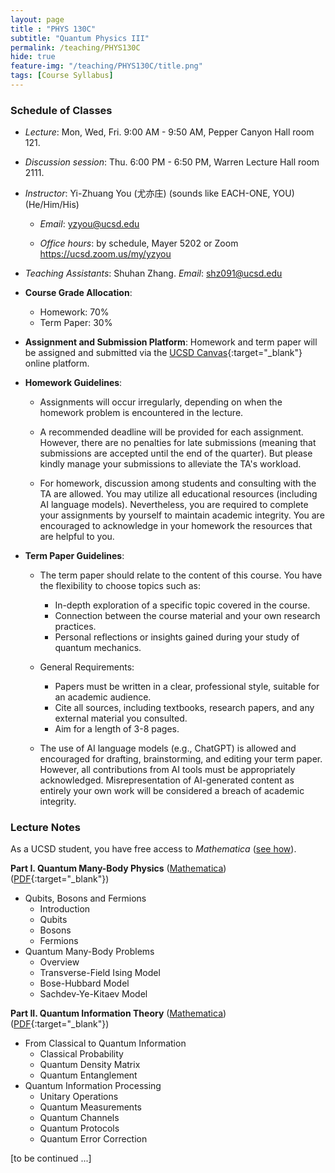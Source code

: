```yaml
---
layout: page 
title : "PHYS 130C"
subtitle: "Quantum Physics III"
permalink: /teaching/PHYS130C
hide: true
feature-img: "/teaching/PHYS130C/title.png"
tags: [Course Syllabus]
---
```


### Schedule of Classes

* *Lecture*: Mon, Wed, Fri. 9:00 AM - 9:50 AM, Pepper Canyon Hall room 121.

* *Discussion session*: Thu. 6:00 PM - 6:50 PM, Warren Lecture Hall room 2111. 

* *Instructor*: Yi-Zhuang You (尤亦庄) (sounds like EACH-ONE, YOU) (He/Him/His)

  * *Email*: <yzyou@ucsd.edu>

  * *Office hours*: by schedule, Mayer 5202 or Zoom <https://ucsd.zoom.us/my/yzyou>

* *Teaching Assistants*: Shuhan Zhang.  *Email*: <shz091@ucsd.edu>

* **Course Grade Allocation**: 
  - Homework: 70% 
  - Term Paper: 30%

* **Assignment and Submission Platform**: Homework and term paper will be assigned and submitted via the [UCSD Canvas](https://canvas.ucsd.edu/courses/62629){:target="_blank"} online platform.

* **Homework Guidelines**:

  - Assignments will occur irregularly, depending on when the homework problem is encountered in the lecture.
  
  - A recommended deadline will be provided for each assignment. However, there are no penalties for late submissions (meaning that submissions are accepted until the end of the quarter). But please kindly manage your submissions to alleviate the TA's workload.
  
  - For homework, discussion among students and consulting with the TA are allowed. You may utilize all educational resources (including AI language models). Nevertheless, you are required to complete your assignments by yourself to maintain academic integrity. You are encouraged to acknowledge in your homework the resources that are helpful to you.

* **Term Paper Guidelines**:

  - The term paper should relate to the content of this course. You have the flexibility to choose topics such as:
	  - In-depth exploration of a specific topic covered in the course.
	  - Connection between the course material and your own research practices.
	  - Personal reflections or insights gained during your study of quantum mechanics.
  
  - General Requirements:
	  - Papers must be written in a clear, professional style, suitable for an academic audience.
	  - Cite all sources, including textbooks, research papers, and any external material you consulted.
	  - Aim for a length of 3-8 pages.
  
  - The use of AI language models (e.g., ChatGPT) is allowed and encouraged for drafting, brainstorming, and editing your term paper. However, all contributions from AI tools must be appropriately acknowledged. Misrepresentation of AI-generated content as entirely your own work will be considered a breach of academic integrity.

### Lecture Notes

As a UCSD student, you have free access to *Mathematica* ([see how](/teaching/Mathematica_UCSD)).

**Part I. Quantum Many-Body Physics** ([Mathematica](/teaching/PHYS130C/QuantumManyBody.nb)) ([PDF](/teaching/PHYS130C/QuantumManyBody.pdf){:target="_blank"}) 

- Qubits, Bosons and Fermions
  - Introduction
  - Qubits
  - Bosons
  - Fermions
- Quantum Many-Body Problems
  - Overview
  - Transverse-Field Ising Model
  - Bose-Hubbard Model
  - Sachdev-Ye-Kitaev Model

**Part II. Quantum Information Theory** ([Mathematica](/teaching/PHYS130C/QuantumInformation.nb)) ([PDF](/teaching/PHYS130C/QuantumInformation.pdf){:target="_blank"}) 

- From Classical to Quantum Information
  - Classical Probability
  - Quantum Density Matrix
  - Quantum Entanglement
- Quantum Information Processing
  - Unitary Operations
  - Quantum Measurements
  - Quantum Channels
  - Quantum Protocols
  - Quantum Error Correction
  
[to be continued ...]

